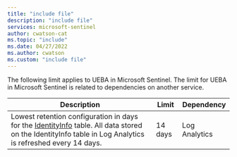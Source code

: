 ```yaml
---
title: "include file" 
description: "include file" 
services: microsoft-sentinel
author: cwatson-cat
ms.topic: "include"
ms.date: 04/27/2022
ms.author: cwatson
ms.custom: "include file"
---
```


The following limit applies to UEBA in Microsoft Sentinel. The limit for UEBA in Microsoft Sentinel is related to dependencies on another service.

|Description   |Limit |Dependency|
|---------|---------|---------|
|Lowest retention configuration in days for the [IdentityInfo](/azure/azure-monitor/reference/tables/identityinfo) table. All data stored on the IdentityInfo table in Log Analytics is refreshed every 14 days. | 14 days  |Log Analytics|